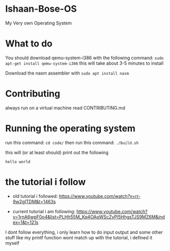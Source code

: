 # Ishaan-Bose-OS
My Very own Operating System

# What to do
You should download qemu-system-i386 with the following command:
```sudo apt-get install qemu-system-i386```
this will take about 3-5 minutes to install

Download the nasm assembler with ``` sudo apt install nasm ```

# Contributing
always run on a virtual machine
read CONTRIBUTING.md

# Running the operating system
run this command: ```cd code/``` then run this command:
```./build.sh```
  
this will (or at least should) print out the following
```     
hello world
```

# the tutorial i follow

  * old tutorial i followed: https://www.youtube.com/watch?v=rr-9w2gITDM&t=1463s

  * current tutorial i am following: https://www.youtube.com/watch?v=1rnA6wpF0o4&list=PLHh55M_Kq4OApWScZyPl5HhgsTJS9MZ6M&index=1&t=121s

I dont follow everything, i only learn how to do input output and some other stuff
like my printf function wont match up with the tutorial, i defined it myself
